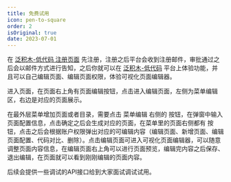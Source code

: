 ```yaml
---
title: 免费试用
icon: pen-to-square
order: 2
isOriginal: true
date: 2023-07-01
---
```


在 [泛积木-低代码 注册页面](https://jimu.fxss.work/#/register) 先注册，注册之后平台会收到注册邮件，审批通过之后会以邮件方式进行告知，之后你就可以在 [泛积木-低代码](https://jimu.fxss.work/) 平台上体验功能，并且可以自己编辑页面、编辑页面权限，体验可视化页面编辑器。

进入页面，在页面右上角有页面编辑按钮，点击进入编辑页面，左侧为菜单编辑区，右边是对应的页面展示。

在最外层菜单增加页面或者目录，需要点击 菜单编辑 右侧的 <HopeIcon icon="plus" /> 按钮，在弹窗中输入页面配置信息，点击确定之后会生成对应的页面，在菜单里的页面右侧都有 <HopeIcon icon="ellipsis-h" /> 按钮，点击之后会根据账户权限弹出对应的可编辑内容（编辑页面、新增页面、编辑页面配置、代码对比、删除）。点击编辑页面可进入可视化页面编辑器，可以随意调整页面内容信息，在编辑页面右上角可以进行页面预览，编辑完内容之后保存、退出编辑，在页面就可以看到刚刚编辑的页面内容。

后续会提供一些调试的API接口给到大家面试调试试用。
